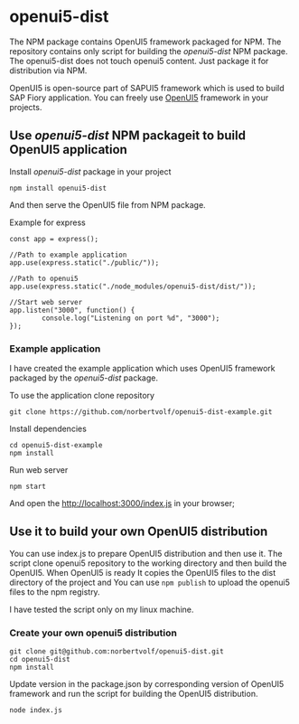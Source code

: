 # openui5-dist

The NPM package contains OpenUI5 framework packaged for NPM. The repository
contains only script for building the *openui5-dist* NPM package.
The openui5-dist does not touch openui5 content. Just package it for
distribution via NPM.

OpenUI5 is open-source part of SAPUI5 framework which is used
to build SAP Fiory application. You can freely use
[OpenUI5](http://openui5.org/) framework in your projects.

## Use *openui5-dist* NPM packageit to build OpenUI5 application

Install *openui5-dist* package in your project

```
npm install openui5-dist

```

And then serve the OpenUI5 file from NPM package.

Example for express


```
const app = express();

//Path to example application
app.use(express.static("./public/"));

//Path to openui5
app.use(express.static("./node_modules/openui5-dist/dist/"));

//Start web server
app.listen("3000", function() {
	    console.log("Listening on port %d", "3000");
});

```

### Example application

I have created the example application which uses OpenUI5
framework packaged by the *openui5-dist* package.

To use the application clone repository

```
git clone https://github.com/norbertvolf/openui5-dist-example.git
```
Install dependencies

```
cd openui5-dist-example
npm install
```

Run web server

```
npm start
```

And open the [http://localhost:3000/index.js](http://localhost:3000/index.js) in your browser;

## Use it to build your own OpenUI5 distribution

You can use index.js to prepare OpenUI5 distribution and then use it.  The script
clone openui5 repository to the working directory and then build the OpenUI5.
When OpenUI5 is ready It copies the OpenUI5 files to the dist directory of the
project and You can use `npm publish` to upload the openui5 files to the npm registry.

I have tested the script only on my linux machine.

### Create your own openui5 distribution

```
git clone git@github.com:norbertvolf/openui5-dist.git
cd openui5-dist
npm install
```

Update version in the package.json by corresponding version of OpenUI5 framework and
run the script for building the OpenUI5 distribution.

```
node index.js
```
